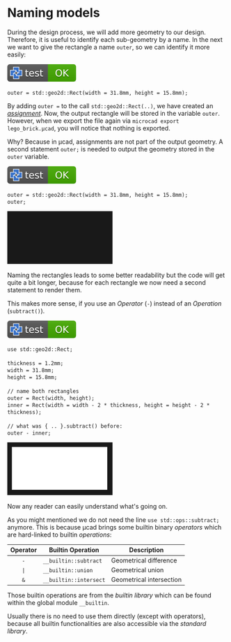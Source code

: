 # Naming models

During the design process, we will add more geometry to our design.
Therefore, it is useful to identify each sub-geometry by a name.
In the next we want to give the rectangle a name `outer`, so we can identify it more easily:

[![test](.test/assignment.svg)](.test/assignment.log)

```µcad,assignment
outer = std::geo2d::Rect(width = 31.8mm, height = 15.8mm);
```

By adding `outer =` to the call `std::geo2d::Rect(..)`, we have created an [*assignment*](../structure/assignments.md).
Now, the output rectangle will be stored in the variable `outer`.
However, when we export the file again via `microcad export lego_brick.µcad`,
you will notice that nothing is exported.

Why? Because in µcad, assignments are not part of the output geometry.
A second statement `outer;` is needed to output the geometry stored in the `outer` variable.

[![test](.test/output.svg)](.test/output.log)

```µcad,output
outer = std::geo2d::Rect(width = 31.8mm, height = 15.8mm);
outer;
```

![Picture](.test/output-out.svg)

Naming the rectangles leads to some better readability but the code will get quite a bit longer, because
for each rectangle we now need a second statement to render them.

This makes more sense, if you use an *Operator* (`-`) instead of an *Operation* (`subtract()`).

[![test](.test/operator.svg)](.test/operator.log)

```µcad,operator
use std::geo2d::Rect;

thickness = 1.2mm;
width = 31.8mm;
height = 15.8mm;

// name both rectangles
outer = Rect(width, height);
inner = Rect(width = width - 2 * thickness, height = height - 2 * thickness);

// what was { .. }.subtract() before:
outer - inner;
```

![Picture](.test/operator-out.svg)

Now any reader can easily understand what's going on.

As you might mentioned we do not need the line `use std::ops::subtract;` anymore.
This is because µcad brings some builtin binary *operators* which are hard-linked to builtin *operations*:

| Operator | Builtin Operation      | Description              |
| :------: | ---------------------- | ------------------------ |
|   `-`    | `__builtin::subtract`  | Geometrical difference   |
|   `\|`   | `__builtin::union`     | Geometrical union        |
|   `&`    | `__builtin::intersect` | Geometrical intersection |

Those builtin operations are from the *builtin library* which can be found within the global module `__builtin`.

Usually there is no need to use them directly (except with operators), because all builtin
functionalities are also accessible via the *standard library*.
